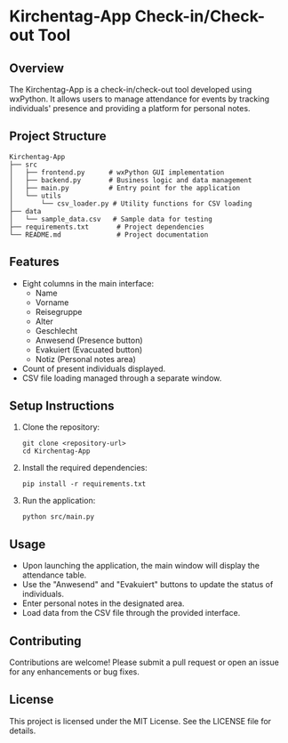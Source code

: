 # Kirchentag-App Check-in/Check-out Tool

## Overview
The Kirchentag-App is a check-in/check-out tool developed using wxPython. It allows users to manage attendance for events by tracking individuals' presence and providing a platform for personal notes.

## Project Structure
```
Kirchentag-App
├── src
│   ├── frontend.py      # wxPython GUI implementation
│   ├── backend.py       # Business logic and data management
│   ├── main.py          # Entry point for the application
│   └── utils
│       └── csv_loader.py # Utility functions for CSV loading
├── data
│   └── sample_data.csv   # Sample data for testing
├── requirements.txt       # Project dependencies
└── README.md              # Project documentation
```

## Features
- Eight columns in the main interface: 
  - Name
  - Vorname
  - Reisegruppe
  - Alter
  - Geschlecht
  - Anwesend (Presence button)
  - Evakuiert (Evacuated button)
  - Notiz (Personal notes area)
- Count of present individuals displayed.
- CSV file loading managed through a separate window.

## Setup Instructions
1. Clone the repository:
   ```
   git clone <repository-url>
   cd Kirchentag-App
   ```

2. Install the required dependencies:
   ```
   pip install -r requirements.txt
   ```

3. Run the application:
   ```
   python src/main.py
   ```

## Usage
- Upon launching the application, the main window will display the attendance table.
- Use the "Anwesend" and "Evakuiert" buttons to update the status of individuals.
- Enter personal notes in the designated area.
- Load data from the CSV file through the provided interface.

## Contributing
Contributions are welcome! Please submit a pull request or open an issue for any enhancements or bug fixes.

## License
This project is licensed under the MIT License. See the LICENSE file for details.